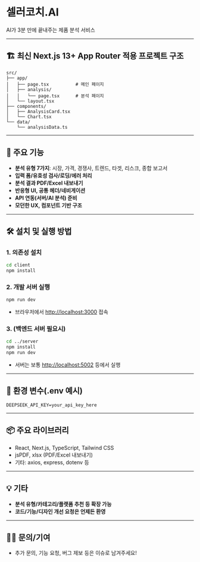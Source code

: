 # 셀러코치.AI

AI가 3분 만에 끝내주는 제품 분석 서비스

---

## 🏗️ 최신 Next.js 13+ App Router 적용 프로젝트 구조

```
src/
├── app/
│   ├── page.tsx          # 메인 페이지
│   ├── analysis/
│   │   └── page.tsx      # 분석 페이지
│   └── layout.tsx
├── components/
│   ├── AnalysisCard.tsx
│   └── Chart.tsx
└── data/
    └── analysisData.ts
```

---

## 🚀 주요 기능

- **분석 유형 7가지**: 시장, 가격, 경쟁사, 트렌드, 타겟, 리스크, 종합 보고서
- **입력 폼/유효성 검사/로딩/에러 처리**
- **분석 결과 PDF/Excel 내보내기**
- **반응형 UI, 공통 헤더/네비게이션**
- **API 연동(서버/AI 분석) 준비**
- **모던한 UX, 컴포넌트 기반 구조**

---

## 🛠️ 설치 및 실행 방법

### 1. 의존성 설치
```bash
cd client
npm install
```

### 2. 개발 서버 실행
```bash
npm run dev
```
- 브라우저에서 [http://localhost:3000](http://localhost:3000) 접속

### 3. (백엔드 서버 필요시)
```bash
cd ../server
npm install
npm run dev
```
- 서버는 보통 [http://localhost:5002](http://localhost:5002) 등에서 실행

---

## 📝 환경 변수(.env 예시)

```
DEEPSEEK_API_KEY=your_api_key_here
```

---

## 📦 주요 라이브러리

- React, Next.js, TypeScript, Tailwind CSS
- jsPDF, xlsx (PDF/Excel 내보내기)
- 기타: axios, express, dotenv 등

---

## 💡 기타

- **분석 유형/카테고리/플랫폼 추천 등 확장 가능**
- **코드/기능/디자인 개선 요청은 언제든 환영**

---

## 👨‍💻 문의/기여

- 추가 문의, 기능 요청, 버그 제보 등은 이슈로 남겨주세요!
